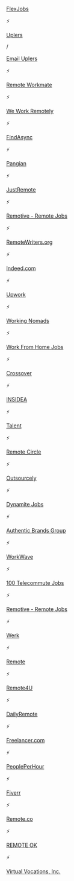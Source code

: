 [FlexJobs](https://www.linkedin.com/company/flexjobs-com/)

⚡

[Uplers](https://www.linkedin.com/company/weareuplers/)

/

[Email Uplers](https://www.linkedin.com/company/email-uplers/)

⚡

[Remote Workmate](https://www.linkedin.com/company/remote-workmate/)

⚡

[We Work Remotely](https://www.linkedin.com/company/we-work-remotely/)

⚡

[FindAsync](https://www.linkedin.com/company/findasync/)

⚡

[Pangian](https://www.linkedin.com/company/pangian/)

⚡

[JustRemote](https://www.linkedin.com/company/justremote/)

⚡

[Remotive - Remote Jobs](https://www.linkedin.com/company/remotive.io/)

⚡

[RemoteWriters.org](https://www.linkedin.com/company/remotewriters-org/)

⚡

[Indeed.com](https://www.linkedin.com/company/indeed-com/)

⚡

[Upwork](https://www.linkedin.com/company/upwork/)

⚡

[Working Nomads](https://www.linkedin.com/company/working-nomads/)

⚡

[Work From Home Jobs](https://www.linkedin.com/company/work-from-home-jobs-me/)

⚡

[Crossover](https://www.linkedin.com/company/crossover/)

⚡

[INSIDEA](https://www.linkedin.com/company/insidea/)

⚡

[Talent](https://www.linkedin.com/company/talent-international/)

⚡

[Remote Circle](https://www.linkedin.com/company/remotecircle/)

⚡

[Outsourcely](https://www.linkedin.com/company/outsourcely/)

⚡

[Dynamite Jobs](https://www.linkedin.com/company/dynamite-jobs/)

⚡

[Authentic Brands Group](https://www.linkedin.com/company/weareauthentic/)

⚡

[WorkWave](https://www.linkedin.com/company/workwave/)

⚡

[100 Telecommute Jobs](https://www.linkedin.com/company/100telecommutejobs/)

⚡

[Remotive - Remote Jobs](https://www.linkedin.com/company/remotive.io/)

⚡

[Werk](https://www.linkedin.com/company/usewerk/)

⚡

[Remote](https://www.linkedin.com/company/remote.com/)

⚡

[Remote4U](https://www.linkedin.com/company/remote4u/)

⚡

[DailyRemote](https://www.linkedin.com/company/dailyremote/)

⚡

[Freelancer.com](https://www.linkedin.com/company/freelancer-com/)

⚡

[PeoplePerHour](https://www.linkedin.com/company/peopleperhour/)

⚡

[Fiverr](https://www.linkedin.com/company/fiverr-com/)

⚡

[Remote.co](https://www.linkedin.com/company/remote-co/)

⚡

[REMOTE OK](https://www.linkedin.com/company/remote-ok/)

⚡

[Virtual Vocations, Inc.](https://www.linkedin.com/company/virtual-vocations/)
